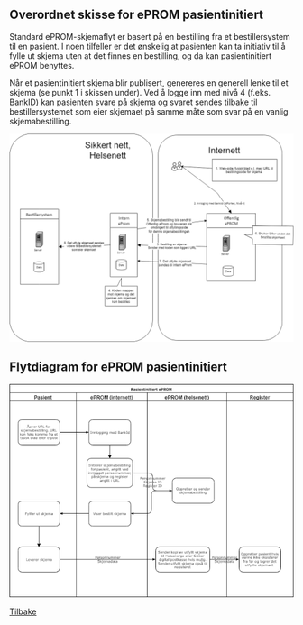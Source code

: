 ## Overordnet skisse for ePROM pasientinitiert

Standard ePROM-skjemaflyt er basert på en bestilling fra et bestillersystem til en pasient. I noen tilfeller er det ønskelig at pasienten kan ta initiativ til å fylle ut skjema uten at det finnes en bestilling, og da kan pasientinitiert ePROM benyttes.

Når et pasientinitiert skjema blir publisert, genereres en generell lenke til et skjema (se punkt 1 i skissen under). Ved å logge inn med nivå 4 (f.eks. BankID) kan pasienten svare på skjema og svaret sendes tilbake til bestillersystemet som eier skjemaet på samme måte som svar på en vanlig skjemabestilling.


![eprom](img/Pasientinitiert%20ePROM%20skisse.png)

## Flytdiagram for ePROM pasientinitiert

![eprom](img/Pasientinitiert%20ePROM%20flyt.png)


[Tilbake](./)

